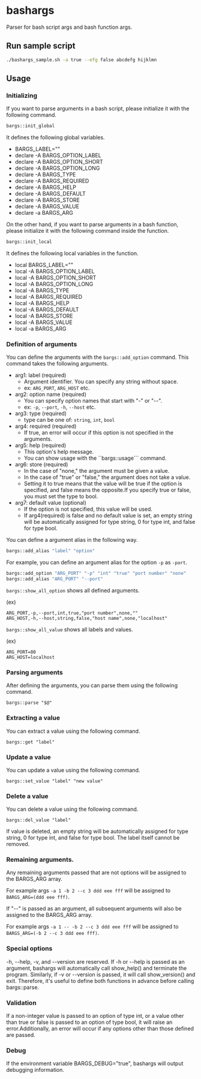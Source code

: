 # bashargs

Parser for bash script args and bash function args.

## Run sample script

```bash
./bashargs_sample.sh -a true --efg false abcdefg hijklmn
```

## Usage

### Initializing

If you want to parse arguments in a bash script, please initialize it with the following command.

```bash
bargs::init_global
```

It defines the following global variables.

* BARGS_LABEL=""
* declare -A BARGS_OPTION_LABEL
* declare -A BARGS_OPTION_SHORT
* declare -A BARGS_OPTION_LONG
* declare -A BARGS_TYPE
* declare -A BARGS_REQUIRED
* declare -A BARGS_HELP
* declare -A BARGS_DEFAULT
* declare -A BARGS_STORE
* declare -A BARGS_VALUE
* declare -a BARGS_ARG

On the other hand, if you want to parse arguments in a bash function, please initialize it with the following command inside the function.

```bash
bargs::init_local
```

It defines the following local variables in the function.

 * local BARGS_LABEL=""
 * local -A BARGS_OPTION_LABEL
 * local -A BARGS_OPTION_SHORT
 * local -A BARGS_OPTION_LONG
 * local -A BARGS_TYPE
 * local -A BARGS_REQUIRED
 * local -A BARGS_HELP
 * local -A BARGS_DEFAULT
 * local -A BARGS_STORE
 * local -A BARGS_VALUE
 * local -a BARGS_ARG

### Definition of arguments

You can define the arguments with the ``bargs::add_option`` command.
This command takes the following arguments.

* arg1: label (required)
  * Argument identifier. You can specify any string without space.
  * ex: ``ARG_PORT``, ``ARG_HOST`` etc.
* arg2: option name (required)
  * You can specify option names that start with "-" or "--".
  * ex: ``-p``, ``--port``, ``-h``, ``--host`` etc.
* arg3: type (required)
  * type can be one of: ``string``, ``int``, ``bool``
* arg4: required (required)
  * If true, an error will occur if this option is not specified in the arguments.
* arg5: help (required)
  * This option's help message.
  * You can show usage with the ``bargs::usage``` command.
* arg6: store (required)
  * In the case of "none," the argument must be given a value.
  * In the case of "true" or "false," the argument does not take a value.
  * Setting it to true means that the value will be true if the option is specified, and false means the opposite.If you specify true or false, you must set the type to bool.
* arg7: default value (optional)
  * If the option is not specified, this value will be used.
  * If arg4(required) is false and no default value is set, an empty string will be automatically assigned for type string, 0 for type int, and false for type bool.

You can define a argument alias in the following way.

```bash
bargs::add_alias "label" "option"
```

For example, you can define an argument alias for the option ``-p`` as ``-port``.

```bash
bargs::add_option "ARG_PORT" "-p" "int" "true" "port number" "none"
bargs::add_alias "ARG_PORT" "--port"
```

``bargs::show_all_option`` shows all defined arguments.

(ex)
```
ARG_PORT,-p,--port,int,true,"port number",none,""
ARG_HOST,-h,--host,string,false,"host name",none,"localhost"
```

``bargs::show_all_value`` shows all labels and values.

(ex)
```
ARG_PORT=80
ARG_HOST=localhost
```


### Parsing arguments

After defining the arguments, you can parse them using the following command.

```
bargs::parse "$@"
```

### Extracting a value

You can extract a value using the following command.

```
bargs::get "label"
```

### Update a value

You can update a value using the following command.

```
bargs::set_value "label" "new value"
```

### Delete a value

You can delete a value using the following command.

```
bargs::del_value "label"
```

If value is deleted, an empty string will be automatically assigned for type string, 0 for type int, and false for type bool.
The label itself cannot be removed.

### Remaining arguments.

Any remaining arguments passed that are not options will be assigned to the BARGS_ARG array.

For example args ``-a 1 -b 2 --c 3 ddd eee fff`` will be assigned to ``BARGS_ARG=(ddd eee fff)``.

If "--" is passed as an argument, all subsequent arguments will also be assigned to the BARGS_ARG array.

For example args ``-a 1 -- -b 2 --c 3 ddd eee fff`` will be assigned to ``BARGS_ARG=(-b 2 --c 3 ddd eee fff)``.

### Special options

-h, --help, -v, and --version are reserved. If -h or --help is passed as an argument, bashargs will automatically call show_help() and terminate the program. Similarly, if -v or --version is passed, it will call show_version() and exit. Therefore, it's useful to define both functions in advance before calling bargs::parse.

### Validation

If a non-integer value is passed to an option of type int, or a value other than true or false is passed to an option of type bool, it will raise an error.Additionally, an error will occur if any options other than those defined are passed.

### Debug

If the environment variable BARGS_DEBUG="true", bashargs will output debugging information.